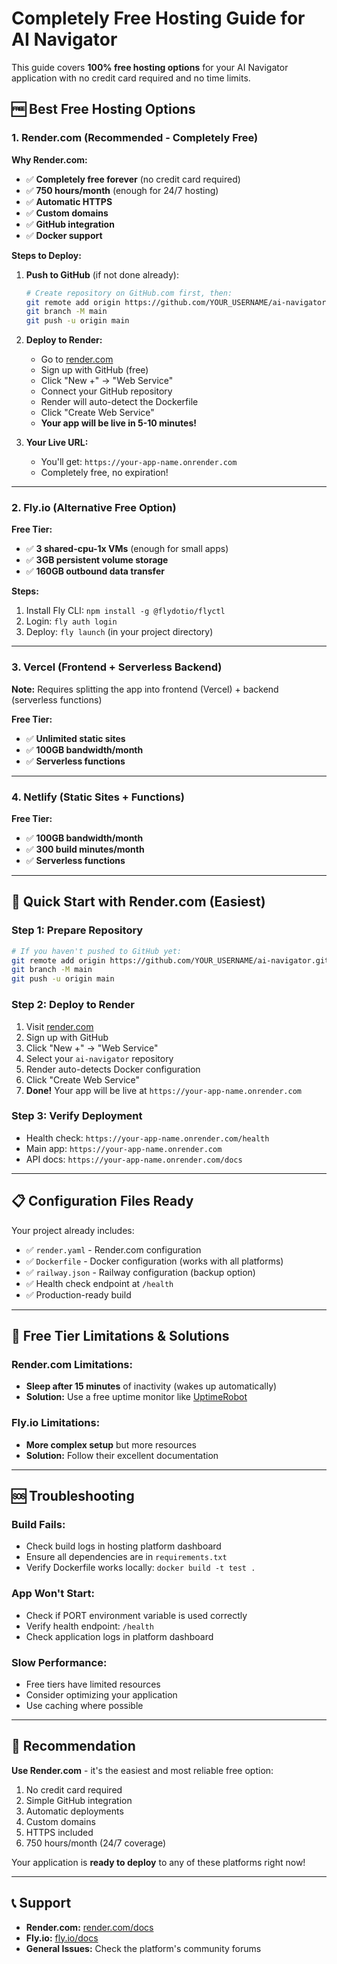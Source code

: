 # Completely Free Hosting Guide for AI Navigator

This guide covers **100% free hosting options** for your AI Navigator application with no credit card required and no time limits.

## 🆓 Best Free Hosting Options

### 1. **Render.com** (Recommended - Completely Free)

**Why Render.com:**
- ✅ **Completely free forever** (no credit card required)
- ✅ **750 hours/month** (enough for 24/7 hosting)
- ✅ **Automatic HTTPS**
- ✅ **Custom domains**
- ✅ **GitHub integration**
- ✅ **Docker support**

**Steps to Deploy:**

1. **Push to GitHub** (if not done already):
   ```bash
   # Create repository on GitHub.com first, then:
   git remote add origin https://github.com/YOUR_USERNAME/ai-navigator.git
   git branch -M main
   git push -u origin main
   ```

2. **Deploy to Render:**
   - Go to [render.com](https://render.com)
   - Sign up with GitHub (free)
   - Click "New +" → "Web Service"
   - Connect your GitHub repository
   - Render will auto-detect the Dockerfile
   - Click "Create Web Service"
   - **Your app will be live in 5-10 minutes!**

3. **Your Live URL:**
   - You'll get: `https://your-app-name.onrender.com`
   - Completely free, no expiration!

---

### 2. **Fly.io** (Alternative Free Option)

**Free Tier:**
- ✅ **3 shared-cpu-1x VMs** (enough for small apps)
- ✅ **3GB persistent volume storage**
- ✅ **160GB outbound data transfer**

**Steps:**
1. Install Fly CLI: `npm install -g @flydotio/flyctl`
2. Login: `fly auth login`
3. Deploy: `fly launch` (in your project directory)

---

### 3. **Vercel** (Frontend + Serverless Backend)

**Note:** Requires splitting the app into frontend (Vercel) + backend (serverless functions)

**Free Tier:**
- ✅ **Unlimited static sites**
- ✅ **100GB bandwidth/month**
- ✅ **Serverless functions**

---

### 4. **Netlify** (Static Sites + Functions)

**Free Tier:**
- ✅ **100GB bandwidth/month**
- ✅ **300 build minutes/month**
- ✅ **Serverless functions**

---

## 🚀 Quick Start with Render.com (Easiest)

### Step 1: Prepare Repository
```bash
# If you haven't pushed to GitHub yet:
git remote add origin https://github.com/YOUR_USERNAME/ai-navigator.git
git branch -M main
git push -u origin main
```

### Step 2: Deploy to Render
1. Visit [render.com](https://render.com)
2. Sign up with GitHub
3. Click "New +" → "Web Service"
4. Select your `ai-navigator` repository
5. Render auto-detects Docker configuration
6. Click "Create Web Service"
7. **Done!** Your app will be live at `https://your-app-name.onrender.com`

### Step 3: Verify Deployment
- Health check: `https://your-app-name.onrender.com/health`
- Main app: `https://your-app-name.onrender.com`
- API docs: `https://your-app-name.onrender.com/docs`

---

## 📋 Configuration Files Ready

Your project already includes:
- ✅ `render.yaml` - Render.com configuration
- ✅ `Dockerfile` - Docker configuration (works with all platforms)
- ✅ `railway.json` - Railway configuration (backup option)
- ✅ Health check endpoint at `/health`
- ✅ Production-ready build

---

## 🔧 Free Tier Limitations & Solutions

### Render.com Limitations:
- **Sleep after 15 minutes** of inactivity (wakes up automatically)
- **Solution:** Use a free uptime monitor like [UptimeRobot](https://uptimerobot.com)

### Fly.io Limitations:
- **More complex setup** but more resources
- **Solution:** Follow their excellent documentation

---

## 🆘 Troubleshooting

### Build Fails:
- Check build logs in hosting platform dashboard
- Ensure all dependencies are in `requirements.txt`
- Verify Dockerfile works locally: `docker build -t test .`

### App Won't Start:
- Check if PORT environment variable is used correctly
- Verify health endpoint: `/health`
- Check application logs in platform dashboard

### Slow Performance:
- Free tiers have limited resources
- Consider optimizing your application
- Use caching where possible

---

## 🎯 Recommendation

**Use Render.com** - it's the easiest and most reliable free option:
1. No credit card required
2. Simple GitHub integration
3. Automatic deployments
4. Custom domains
5. HTTPS included
6. 750 hours/month (24/7 coverage)

Your application is **ready to deploy** to any of these platforms right now!

---

## 📞 Support

- **Render.com:** [render.com/docs](https://render.com/docs)
- **Fly.io:** [fly.io/docs](https://fly.io/docs)
- **General Issues:** Check the platform's community forums